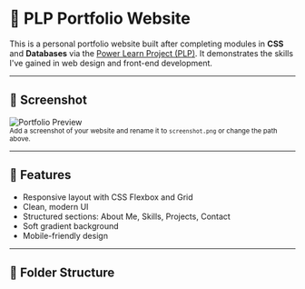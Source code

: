 # 🌟 PLP Portfolio Website

This is a personal portfolio website built after completing modules in **CSS** and **Databases** via the [Power Learn Project (PLP)](https://powerlearnproject.org/). It demonstrates the skills I've gained in web design and front-end development.

---

## 📸 Screenshot

![Portfolio Preview](screenshot.png)  
<sub>Add a screenshot of your website and rename it to `screenshot.png` or change the path above.</sub>

---

## 🚀 Features

- Responsive layout with CSS Flexbox and Grid
- Clean, modern UI
- Structured sections: About Me, Skills, Projects, Contact
- Soft gradient background
- Mobile-friendly design

---

## 📁 Folder Structure

